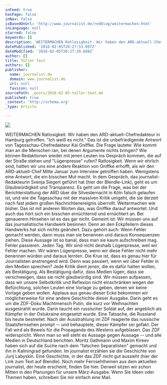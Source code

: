 ```yaml
---
inFeed: true
hasPage: false
inNav: false
isBasedOnUrl: 'http://www.journalist.de/redblog/weitermachen.html'
inLanguage: null
starred: false
keywords: []
description: 'WEITERMACHEN Ratlosigkeit. Wir haben den ARD-aktuell-Chefredakteur in Hamburg getroffen.  "Ich weiß es nicht." Das ist die unbefriedigende Antwort von Tagesscha'
datePublished: '2016-02-05T20:27:53.897Z'
dateModified: '2016-02-05T20:27:39.688Z'
author: []
title: Toller Text
authors: []
publisher:
  name: journalist.de
  domain: www.journalist.de
  url: null
  favicon: null
sourcePath: _posts/2016-02-05-toller-text.md
published: true
_context: 'http://schema.org'
_type: Article

---
```

![](http://www.journalist.de/fileadmin/Bilder/Blogs/redaktionsblog/redblog_160201_daniel.jpg)

WEITERMACHEN Ratlosigkeit. Wir haben den ARD-aktuell-Chefredakteur in Hamburg getroffen. "Ich weiß es nicht." Das ist die unbefriedigende Antwort von Tagesschau-Chefredakteur Kai Gniffke. Die Frage lautete: Wie kommt man an die Menschen ran, bei denen Argumente nichts bringen? Wie können Redaktionen wieder mit jenen Leuten ins Gespräch kommen, die auf der Straße stehen und "Lügenpresse" rufen? Ratlosigkeit. Wenn wir ehrlich sind, hatten wir uns eine andere Reaktion von Gniffke erhofft, als wir den ARD-aktuell-Chef Mitte Januar zum Interview getroffen haben. Wenigstens eine Antwort, die ein bisschen Mut macht. In dem Gespräch, das journalist-Redakteurin Svenja Siegert geführt hat (hier der Blendle-Link), geht es um Glaubwürdigkeit und Transparenz. Es geht um die Frage, was bei der Berichterstattung der ARD über die Silvesternacht in Köln falsch gelaufen ist, und wie die Tagesschau mit der massiven Kritik umgeht, die sie derzeit nach fast jedem großen Nachrichtenereignis überrollt. Weitermachen wie bisher. Das ist mit anderen Worten das, was Gniffke darauf antwortet. Und auch das hört sich ein bisschen ernüchternd und ernüchtert an. Bei genauerem Hinsehen ist es das gar nicht. Gemeint ist: Wir müssen uns auf das journalistische Handwerk besinnen. Denn an den Eckpfeilern dieses Handwerks hat sich nichts geändert. Dazu gehört auch: Wenn Fehler gemacht werden, dann muss man sie benennen und daraus Konsequenzen ziehen. Diese Aussage ist so banal, dass man sie kaum aufschreiben mag. Fehler passieren. Jeden Tag. Wir sind nicht deshalb Lügenpresse, weil wir Fehler machen. Wir wären Lügenpresse, wenn wir diese Fehler nicht mehr benennen würden und daraus lernten. Die Krux ist, dass es genau hier für Journalisten anstrengend wird. Denn was passiert, wenn wir über Fehler in den Medien sprechen? Jede Kritik dient jenen, die es dafür halten wollen, als Bestätigung. Als Bestätigung dafür, dass Medien lügen, dass sie verschweigen, dass sie nicht glaubwürdig sind. Wir müssen aufpassen, dass wir unsere Selbstkritik und Reflexion nicht einschränken wegen der Befürchtung, solchen Leuten eine Vorlage zu geben, denen wir keine Vorlage geben wollen. Applaus aus genau dieser Ecke bekommen wir möglicherweise für eine andere Geschichte dieser Ausgabe. Darin geht es um die ZDF-Doku Machtmensch Putin, die kurz vor Weihnachten ausgestrahlt wurde. Darin taucht ein russischer Soldat auf, der angeblich als Kämpfer in der Ostukraine eingesetzt wurde. Eine Tatsache, die Russland bis heute bestreitet. Nach der Ausstrahlung im ZDF reagierte das russische Staatsfernsehen prompt -- und behauptete, dieser Kämpfer sei gefakt. Der Fall wird als Beweis für die Propaganda des Westens aufgeblasen. Das ZDF widerspricht. Wenn man so will steht es Aussage gegen Aussage -- und alle Medien in Deutschland berichten. Moritz Gathmann und Maxim Kireev haben sich auf die Suche nach dem "falschen Separatisten" gemacht und ihn in Kaliningrad gefunden. Im journalist erzählen sie die Geschichte von Jurij Labyskin. Eine Geschichte, in der das ZDF nicht gut aussieht (hier der Link zum Text auf Blendle). Noch mehr Fernsehthemen aus dem aktuellen journalist, der heute erscheint, finden Sie hier. Derweil sitzen wir schon Mitten in den Planungen für unsere März-Ausgabe. Wenn Sie Ideen oder Themen haben, schreiben Sie mir einfach eine Mail.
